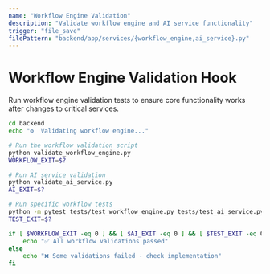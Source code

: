 ```yaml
---
name: "Workflow Engine Validation"
description: "Validate workflow engine and AI service functionality"
trigger: "file_save"
filePattern: "backend/app/services/{workflow_engine,ai_service}.py"
---
```


# Workflow Engine Validation Hook

Run workflow engine validation tests to ensure core functionality works after changes to critical services.

```bash
cd backend
echo "⚙️  Validating workflow engine..."

# Run the workflow validation script
python validate_workflow_engine.py
WORKFLOW_EXIT=$?

# Run AI service validation
python validate_ai_service.py
AI_EXIT=$?

# Run specific workflow tests
python -m pytest tests/test_workflow_engine.py tests/test_ai_service.py -v
TEST_EXIT=$?

if [ $WORKFLOW_EXIT -eq 0 ] && [ $AI_EXIT -eq 0 ] && [ $TEST_EXIT -eq 0 ]; then
    echo "✅ All workflow validations passed"
else
    echo "❌ Some validations failed - check implementation"
fi
```